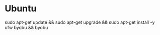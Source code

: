 # Ubuntu

sudo apt-get update && sudo apt-get upgrade && sudo apt-get install -y ufw byobu && byobu
